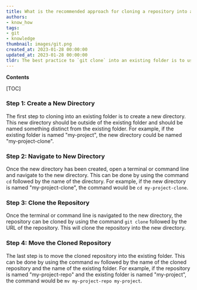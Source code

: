 ```yaml
---
title: What is the recommended approach for cloning a repository into an existing directory using git?
authors:
- know_how
tags:
- git
- knowledge
thumbnail: images/git.png
created_at: 2023-01-28 00:00:00
updated_at: 2023-01-28 00:00:00
tldr: The best practice to `git clone` into an existing folder is to use the `--depth` option to limit the amount of history that is downloaded.
---
```


**Contents**

[TOC]

### Step 1: Create a New Directory

The first step to cloning into an existing folder is to create a new directory. This new directory should be outside of the existing folder and should be named something distinct from the existing folder. For example, if the existing folder is named "my-project", the new directory could be named "my-project-clone".

### Step 2: Navigate to New Directory

Once the new directory has been created, open a terminal or command line and navigate to the new directory. This can be done by using the command `cd` followed by the name of the directory. For example, if the new directory is named "my-project-clone", the command would be `cd my-project-clone`.

### Step 3: Clone the Repository

Once the terminal or command line is navigated to the new directory, the repository can be cloned by using the command `git clone` followed by the URL of the repository. This will clone the repository into the new directory.

### Step 4: Move the Cloned Repository

The last step is to move the cloned repository into the existing folder. This can be done by using the command `mv` followed by the name of the cloned repository and the name of the existing folder. For example, if the repository is named "my-project-repo" and the existing folder is named "my-project", the command would be `mv my-project-repo my-project`.
